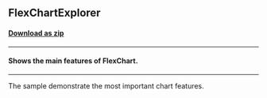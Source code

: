 ## FlexChartExplorer
#### [Download as zip](https://downgit.github.io/#/home?url=https://github.com/GrapeCity/ComponentOne-WPF-Samples/tree/master/NET_4.5.2/C1.WPF.FlexChart/CS/FlexChartExplorer)
____
#### Shows the main features of FlexChart.
____
The sample demonstrate the most important chart features.
